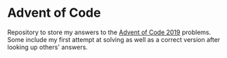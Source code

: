 # Advent of Code

Repository to store my answers to the [Advent of Code 2019](https://adventofcode.com/) problems. Some include my first attempt at solving as well as a correct version after looking up others' answers.
